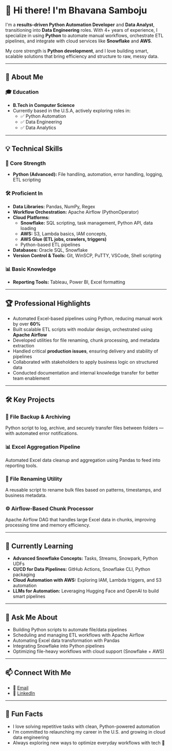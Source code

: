 # 👋 Hi there! I'm Bhavana Samboju

I'm a **results-driven Python Automation Developer** and **Data Analyst**, transitioning into **Data Engineering** roles. With 4+ years of experience, I specialize in using **Python** to automate manual workflows, orchestrate ETL pipelines, and integrate with cloud services like **Snowflake** and **AWS**.

My core strength is **Python development**, and I love building smart, scalable solutions that bring efficiency and structure to raw, messy data.

---

## 🚀 About Me

### 🎓 Education
- **B.Tech in Computer Science**
- Currently based in the U.S.A, actively exploring roles in:
  - ✅ Python Automation
  - ✅ Data Engineering
  - ✅ Data Analytics

---

## 💡 Technical Skills

### 🐍 Core Strength
- **Python (Advanced):** File handling, automation, error handling, logging, ETL scripting

### 🛠 Proficient In
- **Data Libraries:** Pandas, NumPy, Regex
- **Workflow Orchestration:** Apache Airflow (PythonOperator)
- **Cloud Platforms:**  
  - **Snowflake:** SQL scripting, task management, Python API, data loading  
  - **AWS:** S3, Lambda basics, IAM concepts,
  - **AWS Glue (ETL jobs, crawlers, triggers)**  
  - Python-based ETL pipelines 
- **Databases:** Oracle SQL, Snowflake
- **Version Control & Tools:** Git, WinSCP, PuTTY, VSCode, Shell scripting

### 📊 Basic Knowledge
- **Reporting Tools:** Tableau, Power BI, Excel formatting

---

## 🏆 Professional Highlights

- Automated Excel-based pipelines using Python, reducing manual work by over **60%**
- Built scalable ETL scripts with modular design, orchestrated using **Apache Airflow**
- Developed utilities for file renaming, chunk processing, and metadata extraction
- Handled critical **production issues**, ensuring delivery and stability of pipelines
- Collaborated with stakeholders to apply business logic on structured data
- Conducted documentation and internal knowledge transfer for better team enablement

---

## 🛠 Key Projects

### 📁 File Backup & Archiving
Python script to log, archive, and securely transfer files between folders — with automated error notifications.

### 📊 Excel Aggregation Pipeline
Automated Excel data cleanup and aggregation using Pandas to feed into reporting tools.

### 🔄 File Renaming Utility
A reusable script to rename bulk files based on patterns, timestamps, and business metadata.

### ⚙️ Airflow-Based Chunk Processor
Apache Airflow DAG that handles large Excel data in chunks, improving processing time and memory efficiency.

---

## 🌱 Currently Learning

- **Advanced Snowflake Concepts:** Tasks, Streams, Snowpark, Python UDFs  
- **CI/CD for Data Pipelines:** GitHub Actions, Snowflake CLI, Python packaging  
- **Cloud Automation with AWS:** Exploring IAM, Lambda triggers, and S3 automation  
- **LLMs for Automation:** Leveraging Hugging Face and OpenAI to build smart pipelines

---

## 💬 Ask Me About

- Building Python scripts to automate file/data pipelines  
- Scheduling and managing ETL workflows with Apache Airflow  
- Automating Excel data transformation with Pandas  
- Integrating Snowflake into Python pipelines  
- Optimizing file-heavy workflows with cloud support (Snowflake + AWS)

---

## 📫 Connect With Me

- 📧 [Email](mailto:samboju.bhavana19@gmail.com)
- 💼 [LinkedIn](https://www.linkedin.com/in/bhavana-s-3171151b6/)

---

## 🎯 Fun Facts

- I love solving repetitive tasks with clean, Python-powered automation  
- I’m committed to relaunching my career in the U.S. and growing in cloud data engineering  
- Always exploring new ways to optimize everyday workflows with tech 🚀  


